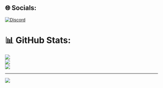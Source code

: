 
## 🌐 Socials:
[![Discord](https://img.shields.io/badge/Discord-%237289DA.svg?logo=discord&logoColor=white)](https://discord.gg/https://discord.gg/7gSDSVdnf2) 
# 📊 GitHub Stats:
![](https://github-readme-stats.vercel.app/api?username=falih0&theme=dark&hide_border=false&include_all_commits=false&count_private=false)<br/>
![](https://github-readme-streak-stats.herokuapp.com/?user=falih0&theme=dark&hide_border=false)<br/>
![](https://github-readme-stats.vercel.app/api/top-langs/?username=falih0&theme=dark&hide_border=false&include_all_commits=false&count_private=false&layout=compact)

---
[![](https://visitcount.itsvg.in/api?id=falih0&icon=0&color=0)](https://visitcount.itsvg.in)

<!-- Proudly created with GPRM ( https://gprm.itsvg.in ) -->
